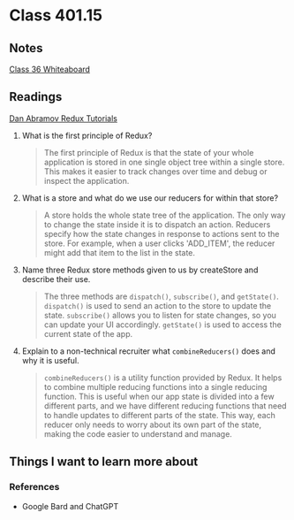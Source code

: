 # Class 401.15

## Notes
[Class 36 Whiteaboard](https://projects.invisionapp.com/freehand/document/EohUNFBzj)
## Readings
[Dan Abramov Redux Tutorials](https://egghead.io/courses/getting-started-with-redux)

1. What is the first principle of Redux?

   > The first principle of Redux is that the state of your whole application is stored in one single object tree within a single store. This makes it easier to track changes over time and debug or inspect the application.

2. What is a store and what do we use our reducers for within that store?

   > A store holds the whole state tree of the application. The only way to change the state inside it is to dispatch an action. Reducers specify how the state changes in response to actions sent to the store. For example, when a user clicks 'ADD_ITEM', the reducer might add that item to the list in the state.

3. Name three Redux store methods given to us by createStore and describe their use.

   > The three methods are `dispatch()`, `subscribe()`, and `getState()`. `dispatch()` is used to send an action to the store to update the state. `subscribe()` allows you to listen for state changes, so you can update your UI accordingly. `getState()` is used to access the current state of the app.

4. Explain to a non-technical recruiter what `combineReducers()` does and why it is useful.

   > `combineReducers()` is a utility function provided by Redux. It helps to combine multiple reducing functions into a single reducing function. This is useful when our app state is divided into a few different parts, and we have different reducing functions that need to handle updates to different parts of the state. This way, each reducer only needs to worry about its own part of the state, making the code easier to understand and manage.
   
## Things I want to learn more about

### References
- Google Bard and ChatGPT

